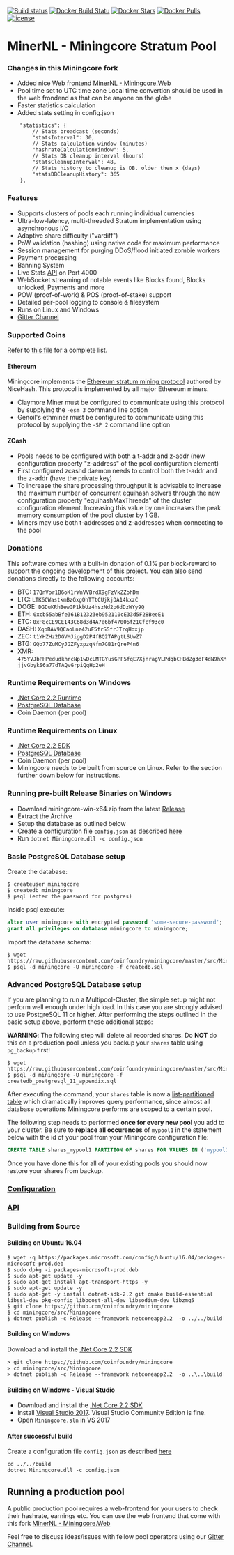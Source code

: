 [![Build status](https://ci.appveyor.com/api/projects/status/nbvaa55gu3icd1q8?svg=true)](https://ci.appveyor.com/project/oliverw/miningcore)
[![Docker Build Statu](https://img.shields.io/docker/build/coinfoundry/miningcore-docker.svg)](https://hub.docker.com/r/coinfoundry/miningcore-docker/)
[![Docker Stars](https://img.shields.io/docker/stars/coinfoundry/miningcore-docker.svg)](https://hub.docker.com/r/coinfoundry/miningcore-docker/)
[![Docker Pulls](https://img.shields.io/docker/pulls/coinfoundry/miningcore-docker.svg)]()
[![license](https://img.shields.io/github/license/mashape/apistatus.svg)]()

MinerNL - Miningcore Stratum Pool
=================================

### Changes in this Miningcore fork
- Added nice Web frontend [MinerNL - Miningcore.Web](https://github.com/minernl/Miningcore.WebUI)
- Pool time set to UTC time zone
  Local time convertion should be used in the web frondend as that can be anyone on the globe
- Faster statistics calculation
- Added stats setting in config.json
```config
	"statistics": {
		// Stats broadcast (seconds)
		"statsInterval": 30,
		// Stats calculation window (minutes)
		"hashrateCalculationWindow": 5,
		// Stats DB cleanup interval (hours)
		"statsCleanupInterval": 48,
		// Stats history to cleanup is DB. older then x (days)
		"statsDBCleanupHistory": 365
	},
```

### Features

- Supports clusters of pools each running individual currencies
- Ultra-low-latency, multi-threaded Stratum implementation using asynchronous I/O
- Adaptive share difficulty ("vardiff")
- PoW validation (hashing) using native code for maximum performance
- Session management for purging DDoS/flood initiated zombie workers
- Payment processing
- Banning System
- Live Stats [API](https://github.com/coinfoundry/miningcore/wiki/API) on Port 4000
- WebSocket streaming of notable events like Blocks found, Blocks unlocked, Payments and more
- POW (proof-of-work) & POS (proof-of-stake) support
- Detailed per-pool logging to console & filesystem
- Runs on Linux and Windows
- [Gitter Channel](https://gitter.im/miningcore/Lobby)

### Supported Coins

Refer to [this file](https://github.com/coinfoundry/miningcore/blob/master/src/Miningcore/coins.json) for a complete list.

#### Ethereum

Miningcore implements the [Ethereum stratum mining protocol](https://github.com/nicehash/Specifications/blob/master/EthereumStratum_NiceHash_v1.0.0.txt) authored by NiceHash. This protocol is implemented by all major Ethereum miners.

- Claymore Miner must be configured to communicate using this protocol by supplying the <code>-esm 3</code> command line option
- Genoil's ethminer must be configured to communicate using this protocol by supplying the <code>-SP 2</code> command line option

#### ZCash

- Pools needs to be configured with both a t-addr and z-addr (new configuration property "z-address" of the pool configuration element)
- First configured zcashd daemon needs to control both the t-addr and the z-addr (have the private key)
- To increase the share processing throughput it is advisable to increase the maximum number of concurrent equihash solvers through the new configuration property "equihashMaxThreads" of the cluster configuration element. Increasing this value by one increases the peak memory consumption of the pool cluster by 1 GB.
- Miners may use both t-addresses and z-addresses when connecting to the pool

### Donations

This software comes with a built-in donation of 0.1% per block-reward to support the ongoing development of this project. You can also send donations directly to the following accounts:

* BTC:  `17QnVor1B6oK1rWnVVBrdX9gFzVkZZbhDm`
* LTC:  `LTK6CWastkmBzGxgQhTTtCUjkjDA14kxzC`
* DOGE: `DGDuKRhBewGP1kbUz4hszNd2p6dDzWYy9Q`
* ETH:  `0xcb55abBfe361B12323eb952110cE33d5F28BeeE1`
* ETC:  `0xF8cCE9CE143C68d3d4A7e6bf47006f21Cfcf93c0`
* DASH: `XqpBAV9QCaoLnz42uF5frSSfrJTrqHoxjp`
* ZEC:  `t1YHZHz2DGVMJiggD2P4fBQ2TAPgtLSUwZ7`
* BTG:  `GQb77ZuMCyJGZFyxpzqNfm7GB1rQreP4n6`
* XMR: `475YVJbPHPedudkhrcNp1wDcLMTGYusGPF5fqE7XjnragVLPdqbCHBdZg3dF4dN9hXMjjvGbykS6a77dTAQvGrpiQqHp2eH`

### Runtime Requirements on Windows

- [.Net Core 2.2 Runtime](https://www.microsoft.com/net/download/core)
- [PostgreSQL Database](https://www.postgresql.org/)
- Coin Daemon (per pool)

### Runtime Requirements on Linux

- [.Net Core 2.2 SDK](https://www.microsoft.com/net/download/core)
- [PostgreSQL Database](https://www.postgresql.org/)
- Coin Daemon (per pool)
- Miningcore needs to be built from source on Linux. Refer to the section further down below for instructions.

### Running pre-built Release Binaries on Windows

- Download miningcore-win-x64.zip from the latest [Release](https://github.com/coinfoundry/miningcore/releases)
- Extract the Archive
- Setup the database as outlined below
- Create a configuration file <code>config.json</code> as described [here](https://github.com/coinfoundry/miningcore/wiki/Configuration)
- Run <code>dotnet Miningcore.dll -c config.json</code>

### Basic PostgreSQL Database setup

Create the database:

```console
$ createuser miningcore
$ createdb miningcore
$ psql (enter the password for postgres)
```

Inside psql execute:

```sql
alter user miningcore with encrypted password 'some-secure-password';
grant all privileges on database miningcore to miningcore;
```

Import the database schema:

```console
$ wget https://raw.githubusercontent.com/coinfoundry/miningcore/master/src/Miningcore/Persistence/Postgres/Scripts/createdb.sql
$ psql -d miningcore -U miningcore -f createdb.sql
```

### Advanced PostgreSQL Database setup

If you are planning to run a Multipool-Cluster, the simple setup might not perform well enough under high load. In this case you are strongly advised to use PostgreSQL 11 or higher. After performing the steps outlined in the basic setup above, perform these additional steps:

**WARNING**: The following step will delete all recorded shares. Do **NOT** do this on a production pool unless you backup your <code>shares</code> table using <code>pg_backup</code> first!

```console
$ wget https://raw.githubusercontent.com/coinfoundry/miningcore/master/src/Miningcore/Persistence/Postgres/Scripts/createdb_postgresql_11_appendix.sql
$ psql -d miningcore -U miningcore -f createdb_postgresql_11_appendix.sql
```

After executing the command, your <code>shares</code> table is now a [list-partitioned table](https://www.postgresql.org/docs/11/ddl-partitioning.html) which dramatically improves query performance, since almost all database operations Miningcore performs are scoped to a certain pool. 

The following step needs to performed **once for every new pool** you add to your cluster. Be sure to **replace all occurences** of <code>mypool1</code> in the statement below with the id of your pool from your Miningcore configuration file:

```sql
CREATE TABLE shares_mypool1 PARTITION OF shares FOR VALUES IN ('mypool1');
```

Once you have done this for all of your existing pools you should now restore your shares from backup.

### [Configuration](https://github.com/coinfoundry/miningcore/wiki/Configuration)

### [API](https://github.com/coinfoundry/miningcore/wiki/API)

### Building from Source

#### Building on Ubuntu 16.04

```console
$ wget -q https://packages.microsoft.com/config/ubuntu/16.04/packages-microsoft-prod.deb
$ sudo dpkg -i packages-microsoft-prod.deb
$ sudo apt-get update -y
$ sudo apt-get install apt-transport-https -y
$ sudo apt-get update -y
$ sudo apt-get -y install dotnet-sdk-2.2 git cmake build-essential libssl-dev pkg-config libboost-all-dev libsodium-dev libzmq5
$ git clone https://github.com/coinfoundry/miningcore
$ cd miningcore/src/Miningcore
$ dotnet publish -c Release --framework netcoreapp2.2  -o ../../build
```

#### Building on Windows

Download and install the [.Net Core 2.2 SDK](https://www.microsoft.com/net/download/core)

```dosbatch
> git clone https://github.com/coinfoundry/miningcore
> cd miningcore/src/Miningcore
> dotnet publish -c Release --framework netcoreapp2.2  -o ..\..\build
```

#### Building on Windows - Visual Studio

- Download and install the [.Net Core 2.2 SDK](https://www.microsoft.com/net/download/core)
- Install [Visual Studio 2017](https://www.visualstudio.com/vs/). Visual Studio Community Edition is fine.
- Open `Miningcore.sln` in VS 2017


#### After successful build

Create a configuration file <code>config.json</code> as described [here](https://github.com/coinfoundry/miningcore/wiki/Configuration)

```
cd ../../build
dotnet Miningcore.dll -c config.json
```

## Running a production pool

A public production pool requires a web-frontend for your users to check their hashrate, earnings etc. 
You can use the web frontend that come with this fork [MinerNL - Miningcore.Web](https://github.com/minernl/Miningcore.WebUI)

Feel free to discuss ideas/issues with fellow pool operators using our [Gitter Channel](https://gitter.im/miningcore/Lobby).
